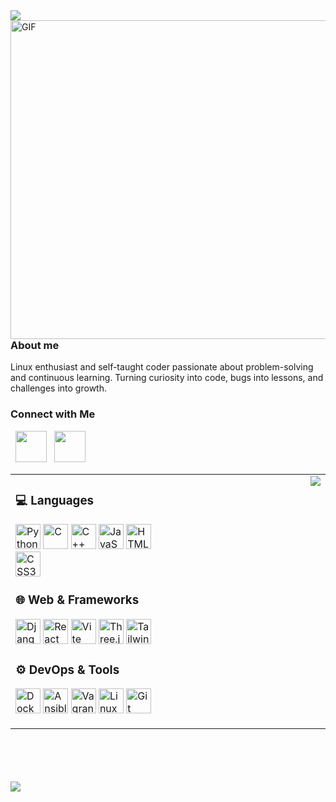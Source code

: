 <picture>
  <!-- Dark mode version (white text) -->
  <source media="(prefers-color-scheme: dark)" srcset="https://capsule-render.vercel.app/api?type=wave&color=gradient&height=120&text=Hello%20there%20👋&fontColor=ffffff&fontSize=50" />
  
  <!-- Light mode version (black text) -->
  <source media="(prefers-color-scheme: light)" srcset="https://capsule-render.vercel.app/api?type=wave&color=gradient&height=120&text=Hello%20there%20👋&fontColor=000000&fontSize=50" />
  
  <!-- Fallback -->
  <img src="https://capsule-render.vercel.app/api?type=wave&color=gradient&height=120&text=Hello%20there%20👋&fontColor=000000&fontSize=50" />
</picture>


<img align="right" alt="GIF" src="https://raw.githubusercontent.com/Alaire1/Alaire1/refs/heads/main/Banner.png" width="510"/>

### About me 
Linux enthusiast and self-taught coder passionate about problem-solving and continuous learning. Turning curiosity into code, bugs into lessons, and challenges into growth.

<h3> Connect with Me </h3>
<p align="left"> 
&nbsp; <a href="https://www.instagram.com/alaire.art/" target="_blank" rel="noopener noreferrer"><img src="https://img.icons8.com/plasticine/100/000000/instagram-new.png" width="50" /></a>  
&nbsp; <a href="mailto:lz8c1qefw@mozmail.com" target="_blank" rel="noopener noreferrer"><img src="https://img.icons8.com/plasticine/100/000000/gmail.png"  width="50" /></a><br>

<table>
<tr>
<td valign="top" width="50%">

### 💻 Languages
<p>
  <img src="https://cdn.jsdelivr.net/gh/devicons/devicon/icons/python/python-original.svg" width="40" height="40" title="Python"/>
  <img src="https://cdn.jsdelivr.net/gh/devicons/devicon/icons/c/c-original.svg" width="40" height="40" title="C"/>
  <img src="https://cdn.jsdelivr.net/gh/devicons/devicon/icons/cplusplus/cplusplus-original.svg" width="40" height="40" title="C++"/>
  <img src="https://cdn.jsdelivr.net/gh/devicons/devicon/icons/javascript/javascript-original.svg" width="40" height="40" title="JavaScript"/>
  <img src="https://cdn.jsdelivr.net/gh/devicons/devicon/icons/html5/html5-original.svg" width="40" height="40" title="HTML5"/>
  <img src="https://cdn.jsdelivr.net/gh/devicons/devicon/icons/css3/css3-original.svg" width="40" height="40" title="CSS3"/>
</p>

### 🌐 Web & Frameworks
<p>
   <picture>
    <source media="(prefers-color-scheme: dark)" srcset="/icons/django-dark.svg" />
    <source media="(prefers-color-scheme: light)" srcset="https://cdn.jsdelivr.net/gh/devicons/devicon/icons/django/django-plain.svg" />
    <img src="https://cdn.jsdelivr.net/gh/devicons/devicon/icons/django/django-plain.svg" width="40" height="40" title="Django"/>
   </picture>
  <img src="https://cdn.jsdelivr.net/gh/devicons/devicon/icons/react/react-original.svg" width="40" height="40" title="React"/>
  <img src="https://cdn.jsdelivr.net/gh/devicons/devicon/icons/vite/vite-original.svg" width="40" height="40" title="Vite"/>
  <picture>
    <source media="(prefers-color-scheme: dark)" srcset="/icons/threejs-dark.png" />
    <source media="(prefers-color-scheme: light)" srcset="https://cdn.jsdelivr.net/gh/devicons/devicon/icons/threejs/threejs-original.svg" />
    <img src="https://cdn.jsdelivr.net/gh/devicons/devicon/icons/threejs/threejs-original.svg" width="40" height="40" title="Three.js"/>
  </picture>
  <img src="https://cdn.jsdelivr.net/gh/devicons/devicon/icons/tailwindcss/tailwindcss-original.svg" width="40" height="40" title="TailwindCSS"/>
</p>

### ⚙️ DevOps & Tools
<p>
  <img src="https://cdn.jsdelivr.net/gh/devicons/devicon/icons/docker/docker-original.svg" width="40" height="40" title="Docker"/>
  <img src="https://cdn.jsdelivr.net/gh/devicons/devicon/icons/ansible/ansible-original.svg" width="40" height="40" title="Ansible"/>
  <img src="https://cdn.jsdelivr.net/gh/devicons/devicon/icons/vagrant/vagrant-original.svg" width="40" height="40" title="Vagrant"/>
  <img src="https://cdn.jsdelivr.net/gh/devicons/devicon/icons/linux/linux-original.svg" width="40" height="40" title="Linux"/>
  <img src="https://cdn.jsdelivr.net/gh/devicons/devicon/icons/git/git-original.svg" width="40" height="40" title="Git"/>
</p>

</td>
<td valign="top" width="50%" align="right">

<a href="https://github.com/Alaire1/Alaire1">
  <img src="https://github-readme-stats.vercel.app/api/top-langs/?username=Alaire1&show_icons=true&theme=aura_dark&hide=Objective-C&langs_count=8" />
</a>

</td>
</tr>
</table>



<br><br>
<br><br>
  <a href="https://github.com/Alaire1/Alaire1">
    <img align="center" src="https://github-readme-stats.vercel.app/api?username=Alaire1&show_icons=true&repo=Alaire1&theme=aura_dark&rank_icon=github" />
  </a>
 


<br>
<br>





